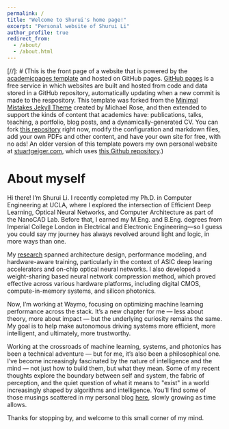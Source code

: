 ```yaml
---
permalink: /
title: "Welcome to Shurui's home page!"
excerpt: "Personal website of Shurui Li"
author_profile: true
redirect_from: 
  - /about/
  - /about.html
---
```


[//]: # (This is the front page of a website that is powered by the [academicpages template](https://github.com/academicpages/academicpages.github.io) and hosted on GitHub pages. [GitHub pages](https://pages.github.com) is a free service in which websites are built and hosted from code and data stored in a GitHub repository, automatically updating when a new commit is made to the respository. This template was forked from the [Minimal Mistakes Jekyll Theme](https://mmistakes.github.io/minimal-mistakes/) created by Michael Rose, and then extended to support the kinds of content that academics have: publications, talks, teaching, a portfolio, blog posts, and a dynamically-generated CV. You can fork [this repository](https://github.com/academicpages/academicpages.github.io) right now, modify the configuration and markdown files, add your own PDFs and other content, and have your own site for free, with no ads! An older version of this template powers my own personal website at [stuartgeiger.com](http://stuartgeiger.com), which uses [this Github repository](https://github.com/staeiou/staeiou.github.io).)



About myself
======
Hi there! I’m Shurui Li. I recently completed my Ph.D. in Computer Engineering at UCLA, where I explored the intersection of Efficient Deep Learning, Optical Neural Networks, and Computer Architecture as part of the NanoCAD Lab. Before that, I earned my M.Eng. and B.Eng. degrees from Imperial College London in Electrical and Electronic Engineering—so I guess you could say my journey has always revolved around light and logic, in more ways than one.

My [research](https://shuruili.com/publications/) spanned architecture design, performance modeling, and hardware-aware training, particularly in the context of ASIC deep learing accelerators and on-chip optical neural networks. I also developed a weight-sharing based neural network compression method, which proved effective across various hardware platforms, including digital CMOS, compute-in-memory systems, and silicon photonics.

Now, I’m working at Waymo, focusing on optimizing machine learning performance across the stack. It’s a new chapter for me — less about theory, more about impact — but the underlying curiosity remains the same. My goal is to help make autonomous driving systems more efficient, more intelligent, and ultimately, more trustworthy.

Working at the crossroads of machine learning, systems, and photonics has been a technical adventure — but for me, it’s also been a philosophical one. I’ve become increasingly fascinated by the nature of intelligence and the mind — not just how to build them, but what they mean. Some of my recent thoughts explore the boundary between self and system, the fabric of perception, and the quiet question of what it means to "exist" in a world increasingly shaped by algorithms and intelligence. You’ll find some of those musings scattered in my personal blog [here](https://shuruili.com/pblogs_en/), slowly growing as time allows.

Thanks for stopping by, and welcome to this small corner of my mind.
